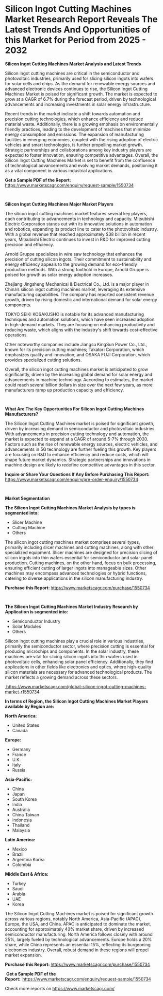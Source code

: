 <p><h1>Silicon Ingot Cutting Machines Market Research Report Reveals The Latest Trends And Opportunities of this Market for Period from 2025 - 2032</h1></p><p><strong>Silicon Ingot Cutting Machines Market Analysis and Latest Trends</strong></p>
<p><p>Silicon ingot cutting machines are critical in the semiconductor and photovoltaic industries, primarily used for slicing silicon ingots into wafers for solar cells and chips. As the demand for renewable energy sources and advanced electronic devices continues to rise, the Silicon Ingot Cutting Machines Market is poised for significant growth. The market is expected to grow at a CAGR of 6.7% during the forecast period, driven by technological advancements and increasing investments in solar energy infrastructure.</p><p>Recent trends in the market indicate a shift towards automation and precision cutting technologies, which enhance efficiency and reduce material waste. Additionally, there is a growing emphasis on environmentally friendly practices, leading to the development of machines that minimize energy consumption and emissions. The expansion of manufacturing facilities in emerging economies, coupled with the rising adoption of electric vehicles and smart technologies, is further propelling market growth. Strategic partnerships and collaborations among key industry players are expected to foster innovation, ensuring competitive advantages. Overall, the Silicon Ingot Cutting Machines Market is set to benefit from the confluence of technological advancements and evolving market demands, positioning it as a vital component in various industrial applications.</p></p>
<p><strong>Get a Sample PDF of the Report:&nbsp;</strong> <a href="https://www.marketscagr.com/enquiry/request-sample/1550734?utm_campaign=2788&utm_medium=2&utm_source=Github&utm_content=ia&utm_term=27022025&utm_id=silicon-ingot-cutting-machines">https://www.marketscagr.com/enquiry/request-sample/1550734</a></p>
<p>&nbsp;</p>
<p><strong>Silicon Ingot Cutting Machines Major Market Players</strong></p>
<p><p>The silicon ingot cutting machines market features several key players, each contributing to advancements in technology and capacity. Mitsubishi Electric Corporation stands out with its innovative solutions in automation and robotics, expanding its product line to cater to the photovoltaic industry. With a global revenue that reached approximately $38 billion in recent years, Mitsubishi Electric continues to invest in R&D for improved cutting precision and efficiency.</p><p>Arnold Gruppe specializes in wire saw technology that enhances the precision of cutting silicon ingots. Their commitment to sustainability and energy efficiency appeals to the growing demand for eco-friendly production methods. With a strong foothold in Europe, Arnold Gruppe is poised for growth as solar energy adoption increases.</p><p>Zhejiang Jingsheng Mechanical & Electrical Co., Ltd. is a major player in China’s silicon ingot cutting machines market, leveraging its extensive manufacturing capabilities. The company has reported consistent revenue growth, driven by rising domestic and international demand for solar energy components.</p><p>TOKYO SEIKI KOSAKUSHO is notable for its advanced manufacturing techniques and automation solutions, which have seen increased adoption in high-demand markets. They are focusing on enhancing productivity and reducing waste, which aligns with the industry's shift towards cost-effective operations.</p><p>Other noteworthy companies include Jiangsu KingSun Power Co., Ltd., known for its precision cutting machines; Takatori Corporation, which emphasizes quality and innovation; and OSAKA FUJI Corporation, which provides specialized cutting solutions.</p><p>Overall, the silicon ingot cutting machines market is anticipated to grow significantly, driven by the increasing global demand for solar energy and advancements in machine technology. According to estimates, the market could reach several billion dollars in size over the next few years, as more manufacturers ramp up production capacity and efficiency.</p></p>
<p>&nbsp;</p>
<p><strong>What Are The Key Opportunities For Silicon Ingot Cutting Machines Manufacturers?</strong></p>
<p><p>The Silicon Ingot Cutting Machines market is poised for significant growth, driven by increasing demand in semiconductor and photovoltaic industries. With advancements in precision cutting technology and automation, the market is expected to expand at a CAGR of around 5-7% through 2030. Factors such as the rise of renewable energy sources, electric vehicles, and advancements in 5G technology are further fueling this growth. Key players are focusing on R&D to enhance efficiency and reduce costs, which will shape future market dynamics. Strategic partnerships and innovations in machine design are likely to redefine competitive advantages in this sector.</p></p>
<p><strong>Inquire or Share Your Questions If Any Before Purchasing This Report:</strong> <a href="https://www.marketscagr.com/enquiry/pre-order-enquiry/1550734?utm_campaign=2788&utm_medium=2&utm_source=Github&utm_content=ia&utm_term=27022025&utm_id=silicon-ingot-cutting-machines">https://www.marketscagr.com/enquiry/pre-order-enquiry/1550734</a></p>
<p>&nbsp;</p>
<p><strong>Market Segmentation</strong></p>
<p><strong>The Silicon Ingot Cutting Machines Market Analysis by types is segmented into:</strong></p>
<p><ul><li>Slicer Machine</li><li>Cutting Machine</li><li>Others</li></ul></p>
<p><p>The silicon ingot cutting machines market comprises several types, primarily including slicer machines and cutting machines, along with other specialized equipment. Slicer machines are designed for precision slicing of silicon ingots into thin wafers essential for semiconductor and solar panel production. Cutting machines, on the other hand, focus on bulk processing, ensuring efficient cutting of larger ingots into manageable sizes. Other machines may encompass advanced technologies or hybrid functions, catering to diverse applications in the silicon manufacturing industry.</p></p>
<p><strong>Purchase this Report:&nbsp;</strong><a href="https://www.marketscagr.com/purchase/1550734?utm_campaign=2788&utm_medium=2&utm_source=Github&utm_content=ia&utm_term=27022025&utm_id=silicon-ingot-cutting-machines">https://www.marketscagr.com/purchase/1550734</a></p>
<p>&nbsp;</p>
<p><strong>The Silicon Ingot Cutting Machines Market Industry Research by Application is segmented into:</strong></p>
<p><ul><li>Semiconductor Industry</li><li>Solar Modules</li><li>Others</li></ul></p>
<p><p>Silicon ingot cutting machines play a crucial role in various industries, primarily the semiconductor sector, where precision cutting is essential for producing microchips and components. In the solar industry, these machines are vital for slicing silicon ingots into thin wafers used in photovoltaic cells, enhancing solar panel efficiency. Additionally, they find applications in other fields like electronics and optics, where high-quality silicon materials are necessary for advanced technological products. The market reflects a growing demand across these sectors.</p></p>
<p><a href="https://www.marketscagr.com/global-silicon-ingot-cutting-machines-market-r1550734?utm_campaign=2788&utm_medium=2&utm_source=Github&utm_content=ia&utm_term=27022025&utm_id=silicon-ingot-cutting-machines">&nbsp;https://www.marketscagr.com/global-silicon-ingot-cutting-machines-market-r1550734</a></p>
<p><strong>In terms of Region, the Silicon Ingot Cutting Machines Market Players available by Region are:</strong></p>
<p>
    <p> <strong> North America: </strong>
        <ul>
            <li>United States</li>
            <li>Canada</li>
        </ul>
        </p> 
    <p> <strong> Europe: </strong>
        <ul>
            <li>Germany</li>
            <li>France</li>
            <li>U.K.</li>
            <li>Italy</li>
            <li>Russia</li>
        </ul>
        </p> 
    <p> <strong> Asia-Pacific: </strong>
        <ul>
            <li>China</li>
            <li>Japan</li>
            <li>South Korea</li>
            <li>India</li>
            <li>Australia</li>
            <li>China Taiwan</li>
            <li>Indonesia</li>
            <li>Thailand</li>
            <li>Malaysia</li>
        </ul>
        </p> 
    <p> <strong> Latin America: </strong>
        <ul>
            <li>Mexico</li>
            <li>Brazil</li>
            <li>Argentina Korea</li>
            <li>Colombia</li>
        </ul>
        </p> 
    <p> <strong> Middle East & Africa: </strong>
        <ul>
            <li>Turkey</li>
            <li>Saudi</li>
            <li>Arabia</li>
            <li>UAE</li>
            <li>Korea</li>
        </ul>
    </p>
    </p>
<p><p>The Silicon Ingot Cutting Machines market is poised for significant growth across various regions, notably North America, Asia-Pacific (APAC), Europe, the USA, and China. APAC is anticipated to dominate the market, accounting for approximately 40% market share, driven by increased semiconductor manufacturing. North America follows closely with around 25%, largely fueled by technological advancements. Europe holds a 20% share, while China represents an essential 15%, reflecting its burgeoning electronics industry. Overall, robust demand in these regions will propel market expansion.</p></p>
<p><strong>Purchase this Report: </strong><a href="https://www.marketscagr.com/purchase/1550734?utm_campaign=2788&utm_medium=2&utm_source=Github&utm_content=ia&utm_term=27022025&utm_id=silicon-ingot-cutting-machines">https://www.marketscagr.com/purchase/1550734</a></p>
<p>&nbsp;<strong>Get a Sample PDF of the Report:&nbsp;&nbsp;</strong><a href="https://www.marketscagr.com/enquiry/request-sample/1550734?utm_campaign=2788&utm_medium=2&utm_source=Github&utm_content=ia&utm_term=27022025&utm_id=silicon-ingot-cutting-machines">https://www.marketscagr.com/enquiry/request-sample/1550734</a></p>
<p><strong></strong></p>
<p>Check more reports on <a href="https://www.marketscagr.com/?utm_campaign=2788&utm_medium=2&utm_source=Github&utm_content=ia&utm_term=27022025&utm_id=silicon-ingot-cutting-machines">https://www.marketscagr.com/</a></p>
